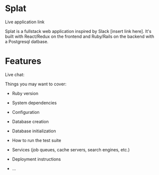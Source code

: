 # Splat
Live application link

Splat is a fullstack web application inspired by Slack [insert link here]. It's built with React/Redux on the frontend and Ruby/Rails on the backend with a Postgresql datbase. 

# Features 
Live chat:


Things you may want to cover:

* Ruby version

* System dependencies

* Configuration

* Database creation

* Database initialization

* How to run the test suite

* Services (job queues, cache servers, search engines, etc.)

* Deployment instructions

* ...
